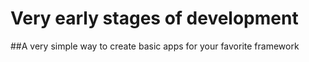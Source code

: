 # Very early stages of development
##A very simple way to create basic apps for your favorite framework
